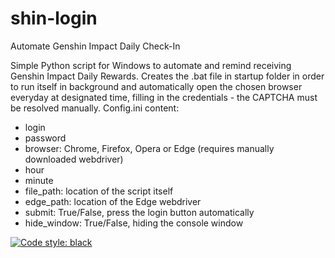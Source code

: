 # shin-login
Automate Genshin Impact Daily Check-In

Simple Python script for Windows to automate and remind receiving Genshin Impact Daily Rewards. Creates the .bat file in startup folder in order to run itself in background and automatically open the chosen browser everyday at designated time, filling in the credentials - the CAPTCHA must be resolved manually. Config.ini content:
- login
- password
- browser: Chrome, Firefox, Opera or Edge (requires manually downloaded webdriver)
- hour
- minute
- file_path: location of the script itself
- edge_path: location of the Edge webdriver
- submit: True/False, press the login button automatically
- hide_window: True/False, hiding the console window

[![Code style: black](https://img.shields.io/badge/code%20style-black-000000.svg)](https://github.com/psf/black)
